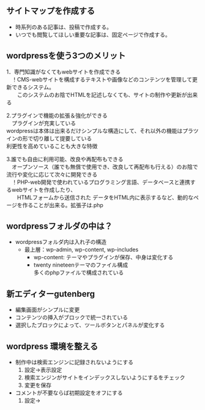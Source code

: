 ﻿## サイトマップを作成する
 - 時系列のある記事は、投稿で作成する。
 - いつでも閲覧してほしい重要な記事は、固定ページで作成する。
 
 ## wordpressを使う3つのメリット
 1．専門知識がなくてもwebサイトを作成できる  
 　！CMS-webサイトを構成するテキストや画像などのコンテンツを管理して更新できるシステム。  
 　　このシステムのお陰でHTMLを記述しなくても、サイトの制作や更新が出来る  
 
 2.プラグインで機能の拡張＆強化ができる  
 　プラグインが充実している  
   wordpressは本体は出来るだけシンプルな構造にして、それ以外の機能はプラツインの形で切り離して提要している  
   利更性を高めていることも大きな特徴  
      
 3.誰でも自由に利用可能、改良や再配布もできる  
 　オープンソース（誰でも無償で使用でき、改良して再配布も行える）のお陰で流行や変化に応じて次々に開発できる  
 　！PHP-web開発で使われているプログラミング言語、データベースと連携するwebサイトを作成したり、  
　　HTMLフォームから送信された データをHTML内に表示するなど、動的なページを作ることが出来る。拡張子は.php  
    
## wordpressフォルダの中は？
- wordpressフォルダ内は入れ子の構造  
   - 最上層：wp-admin, wp-content, wp-includes  
     - wp-content: テーマやプラグインが保存、中身は変化する  
     - twenty nineteenテーマのファイル構成  
       多くのphpファイルで構成されている  
     
## 新エディターgutenberg
   - 編集画面がシンプルに変更
   - コンテンツの挿入がブロックで統一されている
   - 選択したブロックによって、ツールボタンとパネルが変化する
   
## wordpress 環境を整える
   - 制作中は検索エンジンに記録されないようにする  
      1. 設定→表示設定  
      2. 検索エンジンがサイトをインデックスしないようにするをチェック
      3. 変更を保存
   -  コメントが不要ならば初期設定をオフにする  
      1. 設定→
##   
 
 
  
